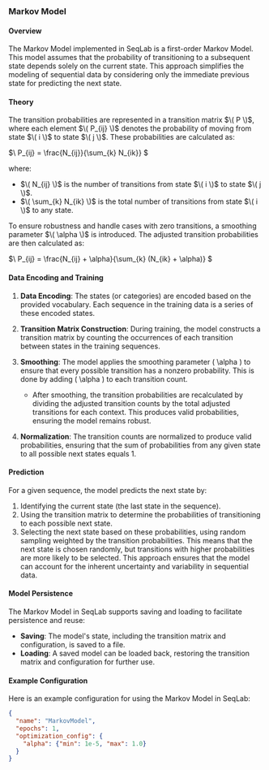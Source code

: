 ### Markov Model

#### Overview

The Markov Model implemented in SeqLab is a first-order Markov Model. This model assumes that the probability of transitioning to a subsequent state depends solely on the current state. This approach simplifies the modeling of sequential data by considering only the immediate previous state for predicting the next state.

#### Theory

The transition probabilities are represented in a transition matrix $\( P \)$, where each element $\( P_{ij} \)$ denotes the probability of moving from state $\( i \)$ to state $\( j \)$. These probabilities are calculated as:

$\ P_{ij} = \frac{N_{ij}}{\sum_{k} N_{ik}} \$

where:
- $\( N_{ij} \)$ is the number of transitions from state $\( i \)$ to state $\( j \)$.
- $\( \sum_{k} N_{ik} \)$ is the total number of transitions from state $\( i \)$ to any state.

To ensure robustness and handle cases with zero transitions, a smoothing parameter $\( \alpha \)$ is introduced. The adjusted transition probabilities are then calculated as:

$\ P_{ij} = \frac{N_{ij} + \alpha}{\sum_{k} (N_{ik} + \alpha)} \$

#### Data Encoding and Training

1. **Data Encoding**: The states (or categories) are encoded based on the provided vocabulary. Each sequence in the training data is a series of these encoded states.

2. **Transition Matrix Construction**: During training, the model constructs a transition matrix by counting the occurrences of each transition between states in the training sequences.

3. **Smoothing**: The model applies the smoothing parameter \( \alpha \) to ensure that every possible transition has a nonzero probability. This is done by adding \( \alpha \) to each transition count.
   - After smoothing, the transition probabilities are recalculated by dividing the adjusted transition counts by the total adjusted transitions for each context. This produces valid probabilities, ensuring the model remains robust.
4. **Normalization**: The transition counts are normalized to produce valid probabilities, ensuring that the sum of probabilities from any given state to all possible next states equals 1.

#### Prediction

For a given sequence, the model predicts the next state by:
1. Identifying the current state (the last state in the sequence).
2. Using the transition matrix to determine the probabilities of transitioning to each possible next state.
3. Selecting the next state based on these probabilities, using random sampling weighted by the transition probabilities. This means that the next state is chosen randomly, but transitions with higher probabilities are more likely to be selected. This approach ensures that the model can account for the inherent uncertainty and variability in sequential data.

#### Model Persistence

The Markov Model in SeqLab supports saving and loading to facilitate persistence and reuse:
- **Saving**: The model's state, including the transition matrix and configuration, is saved to a file.
- **Loading**: A saved model can be loaded back, restoring the transition matrix and configuration for further use.

#### Example Configuration

Here is an example configuration for using the Markov Model in SeqLab:

```json
{
  "name": "MarkovModel",
  "epochs": 1,
  "optimization_config": {
    "alpha": {"min": 1e-5, "max": 1.0}
  }
}
```